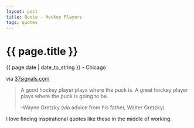 ```yaml
---
layout: post
title: Quote - Hockey Players
tags: quotes
---
```


{{ page.title }}
================

<p class="meta">{{ page.date | date_to_string }} - Chicago</p>

via <a href="http://37signals.com/svn/posts/2752-a-good-hockey-player-plays-where-the-puck">37signals.com</a>

> A good hockey player plays where the puck is. A great hockey player plays where the puck is going to be.
> 
> -Wayne Gretzky (via advice from his father, Walter Gretzky)

I love finding inspirational quotes like these in the middle of working.